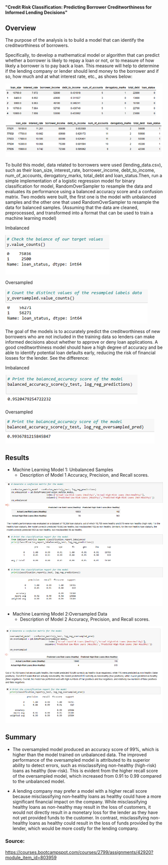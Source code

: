 #### "Credit Risk Classification: Predicting Borrower Creditworthiness for Informed Lending Decisions"

## Overview


The purpose of the analysis is to build a model that can identify the creditworthiness of borrowers.

Specifically, to develop a mathematical model or algorithm that can predict whether a borrower is likely to repay a loan or not, or to measure of how likely a borrower is to pay back a loan. This measure will help to determine if the lending company or lender should lend money to the borrower and if so, how much and at what interest rate, etc., as shows below:


![Alt text](Images/lending_data.png)


To build this model, data related to borrowers were used (lending_data.csv), such as their loan_size, interest_rate, borrower_income, debt_to_income, num_of_accounts, derogatory_marks, total_debt and loan_status.Then, run a simple implementation of a logistic regression model for binary classification for model, RandomOverSampler to resample the data and evaluates its performance using a balanced accuracy score and a confusion matrix. Two models were built, the first one is the model with unbalanced samples and the other one that used RandomOverSampler to resample the data for balanced samples.
(Assuming that the data are cleaned, preprocessed, and transformed into a format that can be used to train a machine learning model)

Imbalanced

![Alt text](Images/target_values.png)

Oversampled

![Alt text](Images/oversampled_y_value_counts.png)


The goal of the models is to accurately predict the creditworthiness of new borrowers who are not included in the training data so lenders can make informed decisions about whether to approve or deny loan applications. A good creditworthiness model should have a high degree of accuracy and be able to identify potential loan defaults early, reducing the risk of financial losses for the lender.
See the difference:

Imbalanced

![Alt text](Images/unbalanced_accuracy_score.png)

Oversampled

![Alt text](Images/balanced_accuracy_score.png)


## Results


* Machine Learning Model 1: Unbalanced Samples
  * Description of Model 1 Accuracy, Precision, and Recall scores.

![Alt text](Images/unbalanced_model.png)



* Machine Learning Model 2:Oversampled Data
  * Description of Model 2 Accuracy, Precision, and Recall scores.

![Alt text](Images/balanced_model.png)


## Summary

* The oversampled model produced an accuracy score of 99%, which is higher than the model trained on unbalanced data. The improved performance of the oversampled model is attributed to its superior ability to detect errors, such as misclassifying non-healthy (high-risk) loans as healthy (low-risk). This is evident from the higher recall score of the oversampled model, which increased from 0.91 to 0.99 compared to the unbalanced model.

* A lending company may prefer a model with a higher recall score because misclassifying non-healthy loans as healthy could have a more significant financial impact on the company. While misclassifying healthy loans as non-healthy may result in the loss of customers, it would not directly result in a monetary loss for the lender as they have not yet provided funds to the customer. In contrast, misclassifying non-healthy loans as healthy could result in the loss of funds provided by the lender, which would be more costly for the lending company.

### Source:

https://courses.bootcampspot.com/courses/2799/assignments/42920?module_item_id=803959
